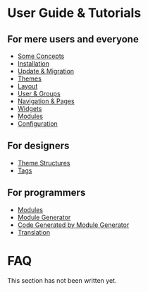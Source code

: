 User Guide & Tutorials
=======================

For mere users and everyone
---------------------------
* [Some Concepts](tutorial/user_concepts.md)
* [Installation](tutorial/user_installation.md)
* [Update & Migration](tutorial/user_update_and_migration.md)
* [Themes](tutorial/user_themes.md)
* [Layout](tutorial/user_layout.md)
* [User & Groups](tutorial/user_user_and_group.md)
* [Navigation & Pages](tutorial/user_navigation.md)
* [Widgets](tutorial/user_widget.md)
* [Modules](tutorial/user_modules.md)
* [Configuration](tutorial/user_configuration.md)

For designers
-------------
* [Theme Structures](tutorial/designer_themes.md)
* [Tags](tutorial/designer_tags.md)

For programmers
---------------
* [Modules](tutorial/programmer_modules.md)
* [Module Generator](tutorial/programmer_module_generator.md)
* [Code Generated by Module Generator](tutorial/programmer_module_generated_by_module_generator.md)
* [Translation](tutorial/programmer_translation.md)

FAQ
====
This section has not been written yet.
